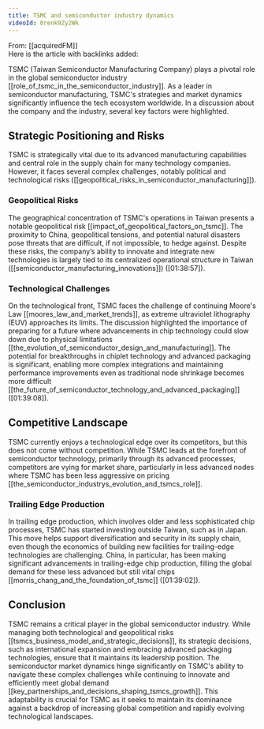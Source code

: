 ```yaml
---
title: TSMC and semiconductor industry dynamics
videoId: 0renk9Zy2Wk
---
```


From: [[acquiredFM]] <br/> 
Here is the article with backlinks added:

TSMC (Taiwan Semiconductor Manufacturing Company) plays a pivotal role in the global semiconductor industry [[role_of_tsmc_in_the_semiconductor_industry]]. As a leader in semiconductor manufacturing, TSMC's strategies and market dynamics significantly influence the tech ecosystem worldwide. In a discussion about the company and the industry, several key factors were highlighted.

## Strategic Positioning and Risks
TSMC is strategically vital due to its advanced manufacturing capabilities and central role in the supply chain for many technology companies. However, it faces several complex challenges, notably political and technological risks ([[geopolitical_risks_in_semiconductor_manufacturing]]).

### Geopolitical Risks
The geographical concentration of TSMC's operations in Taiwan presents a notable geopolitical risk [[impact_of_geopolitical_factors_on_tsmc]]. The proximity to China, geopolitical tensions, and potential natural disasters pose threats that are difficult, if not impossible, to hedge against. Despite these risks, the company’s ability to innovate and integrate new technologies is largely tied to its centralized operational structure in Taiwan ([[semiconductor_manufacturing_innovations]]) (<a class="yt-timestamp" data-t="01:38:57">[01:38:57]</a>).

### Technological Challenges
On the technological front, TSMC faces the challenge of continuing Moore's Law [[moores_law_and_market_trends]], as extreme ultraviolet lithography (EUV) approaches its limits. The discussion highlighted the importance of preparing for a future where advancements in chip technology could slow down due to physical limitations [[the_evolution_of_semiconductor_design_and_manufacturing]]. The potential for breakthroughs in chiplet technology and advanced packaging is significant, enabling more complex integrations and maintaining performance improvements even as traditional node shrinkage becomes more difficult [[the_future_of_semiconductor_technology_and_advanced_packaging]] (<a class="yt-timestamp" data-t="01:39:08">[01:39:08]</a>).

## Competitive Landscape
TSMC currently enjoys a technological edge over its competitors, but this does not come without competition. While TSMC leads at the forefront of semiconductor technology, primarily through its advanced processes, competitors are vying for market share, particularly in less advanced nodes where TSMC has been less aggressive on pricing [[the_semiconductor_industrys_evolution_and_tsmcs_role]].

### Trailing Edge Production
In trailing edge production, which involves older and less sophisticated chip processes, TSMC has started investing outside Taiwan, such as in Japan. This move helps support diversification and security in its supply chain, even though the economics of building new facilities for trailing-edge technologies are challenging. China, in particular, has been making significant advancements in trailing-edge chip production, filling the global demand for these less advanced but still vital chips [[morris_chang_and_the_foundation_of_tsmc]] (<a class="yt-timestamp" data-t="01:39:02">[01:39:02]</a>).

## Conclusion
TSMC remains a critical player in the global semiconductor industry. While managing both technological and geopolitical risks [[tsmcs_business_model_and_strategic_decisions]], its strategic decisions, such as international expansion and embracing advanced packaging technologies, ensure that it maintains its leadership position. The semiconductor market dynamics hinge significantly on TSMC's ability to navigate these complex challenges while continuing to innovate and efficiently meet global demand [[key_partnerships_and_decisions_shaping_tsmcs_growth]]. This adaptability is crucial for TSMC as it seeks to maintain its dominance against a backdrop of increasing global competition and rapidly evolving technological landscapes.